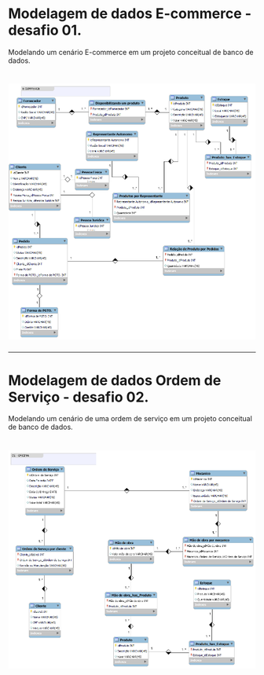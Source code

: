 # Modelagem de dados E-commerce - desafio 01.

Modelando um cenário E-commerce em um projeto conceitual de banco de dados.

<h1 align="center">
   <img alt="arquivo mwb" title="arquivo mwb" src="./img/Modelagem de dados - E-commerce.png">
</h1>

---

# Modelagem de dados Ordem de Serviço - desafio 02.

Modelando um cenário de uma ordem de serviço em um projeto conceitual de banco de dados.

<h1 align="center">
   <img alt="arquivo mwb" title="arquivo mwb" src="./img/OS.png">
</h1>
